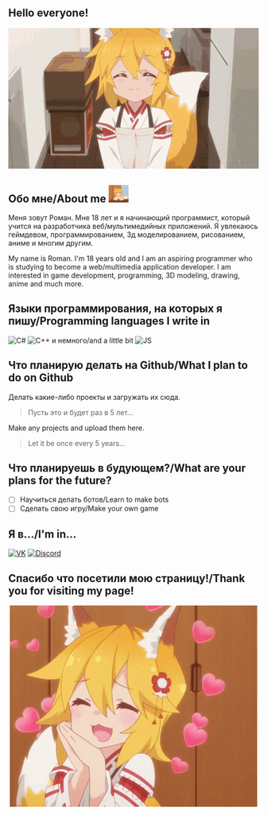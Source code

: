 ## Hello everyone! 
<p align="center">
  <img src="/assets/senko_welcome.gif" text-align="center">
</p>

## Обо мне/About me <img src="/assets/senko_sit.gif" width="40">
Меня зовут Роман. Мне 18 лет и я начинающий программист, который учится на разработчика веб/мультимедийных приложений.
Я увлекаюсь геймдевом, программированием, 3д моделированием, рисованием, аниме и многим другим.

My name is Roman. I'm 18 years old and I am an aspiring programmer who is studying to become a web/multimedia application developer.
I am interested in game development, programming, 3D modeling, drawing, anime and much more.
## Языки программирования, на которых я пишу/Programming languages ​​I write in
![C#](https://img.shields.io/badge/-C%23-informational?logo=Csharp&style=flat&logoColor=ffffff&color=00ff00&labelColor=00ff00)
![C++](https://img.shields.io/badge/-C++-informational?logo=Cplusplus&style=flat&logoColor=ffffff&color=004cff&labelColor=004cff) и немного/and a little bit
![JS](https://img.shields.io/badge/-JavaScript-informational?logo=JavaScript&style=flat&logoColor=ffffff&color=efd84f&labelColor=efd84f)
## Что планирую делать на Github/What I plan to do on Github
Делать какие-либо проекты и загружать их сюда. 
>Пусть это и будет раз в 5 лет...

Make any projects and upload them here. 
>Let it be once every 5 years...
## Что планируешь в будующем?/What are your plans for the future?
- [ ] Научиться делать ботов/Learn to make bots
- [ ] Сделать свою игру/Make your own game
## Я в.../I'm in...
[![VK](https://img.shields.io/badge/-VK-informational?logo=Vk&style=flat&logoColor=ffffff&color=1082c3&labelColor=1082c3)](https://vk.com/ifurryi)
[![Discord](https://img.shields.io/badge/-Discord-informational?logo=discord&style=flat&logoColor=ffffff&color=778cd5&labelColor=778cd5)](https://discordapp.com/users/261097978176077824/)
## Спасибо что посетили мою страницу!/Thank you for visiting my page!
<p align="center">
  <img src="/assets/mofu-senko.gif">
</p>
